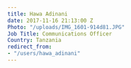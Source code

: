 ```yaml
---
title: Hawa Adinani
date: 2017-11-16 21:13:00 Z
Photo: "/uploads/IMG_1601-914d81.JPG"
Job Title: Communications Officer
Country: Tanzania
redirect_from:
- "/users/hawa_adinani"
---
```


